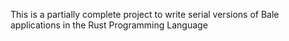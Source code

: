 This is a partially complete project to write serial versions of Bale applications in the Rust Programming Language


